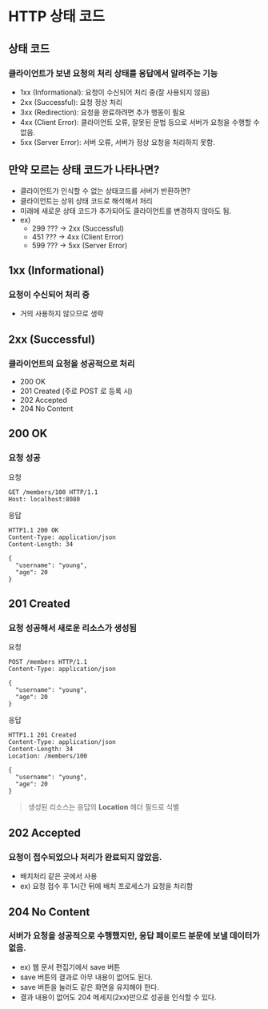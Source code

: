 # HTTP 상태 코드

## 상태 코드

### 클라이언트가 보낸 요청의 처리 상태를 응답에서 알려주는 기능

- 1xx (Informational): 요청이 수신되어 처리 중(잘 사용되지 않음)
- 2xx (Successful): 요청 정상 처리
- 3xx (Redirection): 요청을 완료하려면 추가 행동이 필요
- 4xx (Client Error): 클라이언트 오류, 잘못된 문법 등으로 서버가 요청을 수행할 수 없음.
- 5xx (Server Error): 서버 오류, 서버가 정상 요청을 처리하지 못함.

## 만약 모르는 상태 코드가 나타나면?

- 클라이언트가 인식할 수 없는 상태코드를 서버가 반환하면?
- 클라이언트는 상위 상태 코드로 해석해서 처리
- 미래에 새로운 상태 코드가 추가되어도 클라이언트를 변경하지 않아도 됨.
- ex)
  - 299 ??? -> 2xx (Successful)
  - 451 ??? -> 4xx (Client Error)
  - 599 ??? -> 5xx (Server Error)

## 1xx (Informational)

### 요청이 수신되어 처리 중

- 거의 사용하지 않으므로 생략

## 2xx (Successful)

### 클라이언트의 요청을 성공적으로 처리

- 200 OK
- 201 Created (주로 POST 로 등록 시)
- 202 Accepted
- 204 No Content

## 200 OK
### 요청 성공


요청
```
GET /members/100 HTTP/1.1
Host: localhost:8080

```

응답
```
HTTP1.1 200 OK
Content-Type: application/json
Content-Length: 34

{
  "username": "young",
  "age": 20
}
```

## 201 Created
### 요청 성공해서 새로운 리소스가 생성됨


요청
```
POST /members HTTP/1.1
Content-Type: application/json

{
  "username": "young",
  "age": 20
} 
```

응답
```
HTTP1.1 201 Created
Content-Type: application/json
Content-Length: 34
Location: /members/100

{
  "username": "young",
  "age": 20
}
```

> 생성된 리소스는 응답의 **Location** 헤더 필드로 식별

## 202 Accepted

### 요청이 접수되었으나 처리가 완료되지 않았음.

- 배치처리 같은 곳에서 사용
- ex) 요청 접수 후 1시간 뒤에 배치 프로세스가 요청을 처리함

## 204 No Content
### 서버가 요청을 성공적으로 수행했지만, 응답 페이로드 분문에 보낼 데이터가 없음.

- ex) 웹 문서 편집기에서 save 버튼
- save 버튼의 결과로 아무 내용이 없어도 된다.
- save 버튼을 눌러도 같은 화면을 유지해야 한다.
- 결과 내용이 없어도 204 메세지(2xx)만으로 성공을 인식할 수 있다.


